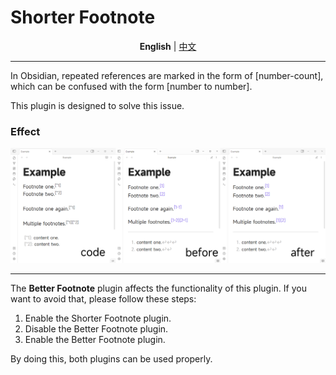 # Shorter Footnote

<p align="center">
    <strong>English</strong> | <a href="./README_CN.md">中文</a>
</p>


---

In Obsidian, repeated references are marked in the form of [number-count], which can be confused with the form [number to number].

This plugin is designed to solve this issue.

### Effect

![](/assets/output.png)




---

The **Better Footnote** plugin affects the functionality of this plugin. If you want to avoid that, please follow these steps:

1. Enable the Shorter Footnote plugin.
2. Disable the Better Footnote plugin.
3. Enable the Better Footnote plugin.

By doing this, both plugins can be used properly.
